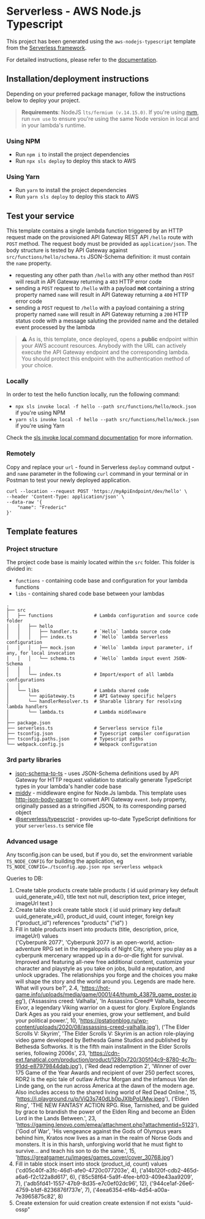 # Serverless - AWS Node.js Typescript

This project has been generated using the `aws-nodejs-typescript` template from the [Serverless framework](https://www.serverless.com/).

For detailed instructions, please refer to the [documentation](https://www.serverless.com/framework/docs/providers/aws/).

## Installation/deployment instructions

Depending on your preferred package manager, follow the instructions below to deploy your project.

> **Requirements**: NodeJS `lts/fermium (v.14.15.0)`. If you're using [nvm](https://github.com/nvm-sh/nvm), run `nvm use` to ensure you're using the same Node version in local and in your lambda's runtime.

### Using NPM

- Run `npm i` to install the project dependencies
- Run `npx sls deploy` to deploy this stack to AWS

### Using Yarn

- Run `yarn` to install the project dependencies
- Run `yarn sls deploy` to deploy this stack to AWS

## Test your service

This template contains a single lambda function triggered by an HTTP request made on the provisioned API Gateway REST API `/hello` route with `POST` method. The request body must be provided as `application/json`. The body structure is tested by API Gateway against `src/functions/hello/schema.ts` JSON-Schema definition: it must contain the `name` property.

- requesting any other path than `/hello` with any other method than `POST` will result in API Gateway returning a `403` HTTP error code
- sending a `POST` request to `/hello` with a payload **not** containing a string property named `name` will result in API Gateway returning a `400` HTTP error code
- sending a `POST` request to `/hello` with a payload containing a string property named `name` will result in API Gateway returning a `200` HTTP status code with a message saluting the provided name and the detailed event processed by the lambda

> :warning: As is, this template, once deployed, opens a **public** endpoint within your AWS account resources. Anybody with the URL can actively execute the API Gateway endpoint and the corresponding lambda. You should protect this endpoint with the authentication method of your choice.

### Locally

In order to test the hello function locally, run the following command:

- `npx sls invoke local -f hello --path src/functions/hello/mock.json` if you're using NPM
- `yarn sls invoke local -f hello --path src/functions/hello/mock.json` if you're using Yarn

Check the [sls invoke local command documentation](https://www.serverless.com/framework/docs/providers/aws/cli-reference/invoke-local/) for more information.

### Remotely

Copy and replace your `url` - found in Serverless `deploy` command output - and `name` parameter in the following `curl` command in your terminal or in Postman to test your newly deployed application.

```
curl --location --request POST 'https://myApiEndpoint/dev/hello' \
--header 'Content-Type: application/json' \
--data-raw '{
    "name": "Frederic"
}'
```

## Template features

### Project structure

The project code base is mainly located within the `src` folder. This folder is divided in:

- `functions` - containing code base and configuration for your lambda functions
- `libs` - containing shared code base between your lambdas

```
.
├── src
│   ├── functions               # Lambda configuration and source code folder
│   │   ├── hello
│   │   │   ├── handler.ts      # `Hello` lambda source code
│   │   │   ├── index.ts        # `Hello` lambda Serverless configuration
│   │   │   ├── mock.json       # `Hello` lambda input parameter, if any, for local invocation
│   │   │   └── schema.ts       # `Hello` lambda input event JSON-Schema
│   │   │
│   │   └── index.ts            # Import/export of all lambda configurations
│   │
│   └── libs                    # Lambda shared code
│       └── apiGateway.ts       # API Gateway specific helpers
│       └── handlerResolver.ts  # Sharable library for resolving lambda handlers
│       └── lambda.ts           # Lambda middleware
│
├── package.json
├── serverless.ts               # Serverless service file
├── tsconfig.json               # Typescript compiler configuration
├── tsconfig.paths.json         # Typescript paths
└── webpack.config.js           # Webpack configuration
```

### 3rd party libraries

- [json-schema-to-ts](https://github.com/ThomasAribart/json-schema-to-ts) - uses JSON-Schema definitions used by API Gateway for HTTP request validation to statically generate TypeScript types in your lambda's handler code base
- [middy](https://github.com/middyjs/middy) - middleware engine for Node.Js lambda. This template uses [http-json-body-parser](https://github.com/middyjs/middy/tree/master/packages/http-json-body-parser) to convert API Gateway `event.body` property, originally passed as a stringified JSON, to its corresponding parsed object
- [@serverless/typescript](https://github.com/serverless/typescript) - provides up-to-date TypeScript definitions for your `serverless.ts` service file

### Advanced usage

Any tsconfig.json can be used, but if you do, set the environment variable `TS_NODE_CONFIG` for building the application, eg `TS_NODE_CONFIG=./tsconfig.app.json npx serverless webpack`

Queries to DB:
1. Create table products
   create table products (
      id uuid primary key default uuid_generate_v4(),
      title text not null,
      description text,
      price integer,
      imageUrl text
   )
2. Create table stock
   create table stock (
      id uuid primary key default uuid_generate_v4(),
      product_id uuid,
      count integer,
      foreign key ("product_id") references "products" ("id")
   )
3. Fill in table products
   insert into products (title, description, price, imageUrl) values  
   ('Cyberpunk 2077', 'Cyberpunk 2077 is an open-world, action-adventure RPG set in the megalopolis of Night City, where you play as a cyberpunk mercenary wrapped up in a do-or-die fight for survival. Improved and featuring all-new free additional content, customize your character and playstyle as you take on jobs, build a reputation, and unlock upgrades. The relationships you forge and the choices you make will shape the story and the world around you. Legends are made here. What will yours be?', 2.4, 'https://hot-game.info/uploads/media/game/0001/44/thumb_43879_game_poster.jpeg'),
   ('Assassins creed: Valhalla', 'In Assassins Creed® Valhalla, become Eivor, a legendary Viking warrior on a quest for glory. Explore Englands Dark Ages as you raid your enemies, grow your settlement, and build your political power.', 10, 'https://pstationblog.ru/wp-content/uploads/2020/08/assassins-creed-valhalla.jpg'),
   ('The Elder Scrolls V: Skyrim', 'The Elder Scrolls V: Skyrim is an action role-playing video game developed by Bethesda Game Studios and published by Bethesda Softworks. It is the fifth main installment in the Elder Scrolls series, following 2006s', 23, 'https://cdn-ext.fanatical.com/production/product/1280x720/305f04c9-8780-4c7b-91dd-e87979844dab.jpg'),
   ('Red dead redemption 2', 'Winner of over 175 Game of the Year Awards and recipient of over 250 perfect scores, RDR2 is the epic tale of outlaw Arthur Morgan and the infamous Van der Linde gang, on the run across America at the dawn of the modern age. Also includes access to the shared living world of Red Dead Online.', 15, 'https://i.playground.ru/p/ViQ3s740dLb0pJXIbPqUMw.jpeg'),
   ('Elden Ring', 'THE NEW FANTASY ACTION RPG. Rise, Tarnished, and be guided by grace to brandish the power of the Elden Ring and become an Elden Lord in the Lands Between.', 23, 'https://gaming.lenovo.com/emea/attachment.php?attachmentid=5123'),
   ('God of War', 'His vengeance against the Gods of Olympus years behind him, Kratos now lives as a man in the realm of Norse Gods and monsters. It is in this harsh, unforgiving world that he must fight to survive… and teach his son to do the same.', 15, 'https://greatgamer.ru/images/games_cover/cover_30768.jpg')
4. Fill in table stock
   insert into stock (product_id, count) values
   ('cd05c40f-a3fc-46d1-afe0-4720c077203e', 4),
   ('a14b120f-cdb2-465d-a6a6-f2c122a8d617', 6),
   ('85c58f64-5a9f-4fee-bf03-409e43aa9209', 7),
   ('adb5fd41-1557-47b9-8d35-e7c0ef02dc96', 12),
   ('944ce1af-26e6-4759-b1df-8236876f737e', 7),
   ('4eea6354-ef4b-4d54-a00a-7e3965875c82', 8)
5. Create extension for uuid creation
   create extension if not exists "uuid-ossp"
